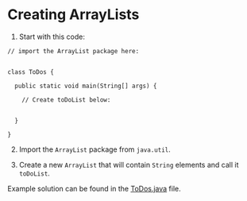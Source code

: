 # Creating ArrayLists

1. Start with this code:

```
// import the ArrayList package here:


class ToDos {
  
  public static void main(String[] args) {
    
    // Create toDoList below:
    
    
  }
  
}
```

2. Import the ```ArrayList``` package from ```java.util```.

3. Create a new ```ArrayList``` that will contain ```String``` elements and call it ```toDoList```.

Example solution can be found in the [ToDos.java](https://github.com/upliftdev/Foundations/blob/main/6.ArrayLists/Creating_ArrayLists/src/main/java/com/examples/lists/ToDos.java) file.